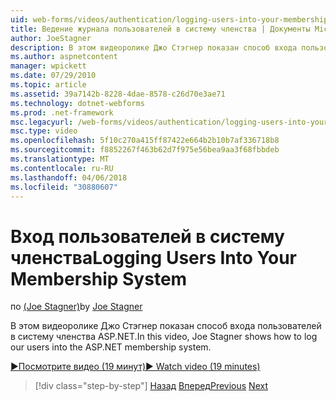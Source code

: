 ```yaml
---
uid: web-forms/videos/authentication/logging-users-into-your-membership-system
title: Ведение журнала пользователей в систему членства | Документы Microsoft
author: JoeStagner
description: В этом видеоролике Джо Стэгнер показан способ входа пользователей в систему членства ASP.NET.
ms.author: aspnetcontent
manager: wpickett
ms.date: 07/29/2010
ms.topic: article
ms.assetid: 39a7142b-8228-4dae-8578-c26d70e3ae71
ms.technology: dotnet-webforms
ms.prod: .net-framework
msc.legacyurl: /web-forms/videos/authentication/logging-users-into-your-membership-system
msc.type: video
ms.openlocfilehash: 5f10c270a415ff87422e664b2b10b7af336718b8
ms.sourcegitcommit: f8852267f463b62d7f975e56bea9aa3f68fbbdeb
ms.translationtype: MT
ms.contentlocale: ru-RU
ms.lasthandoff: 04/06/2018
ms.locfileid: "30880607"
---
```

<a name="logging-users-into-your-membership-system"></a><span data-ttu-id="f3ff6-103">Вход пользователей в систему членства</span><span class="sxs-lookup"><span data-stu-id="f3ff6-103">Logging Users Into Your Membership System</span></span>
====================
<span data-ttu-id="f3ff6-104">по [(Joe Stagner)](https://github.com/JoeStagner)</span><span class="sxs-lookup"><span data-stu-id="f3ff6-104">by [Joe Stagner](https://github.com/JoeStagner)</span></span>

<span data-ttu-id="f3ff6-105">В этом видеоролике Джо Стэгнер показан способ входа пользователей в систему членства ASP.NET.</span><span class="sxs-lookup"><span data-stu-id="f3ff6-105">In this video, Joe Stagner shows how to log our users into the ASP.NET membership system.</span></span>

[<span data-ttu-id="f3ff6-106">&#9654;Посмотрите видео (19 минут)</span><span class="sxs-lookup"><span data-stu-id="f3ff6-106">&#9654; Watch video (19 minutes)</span></span>](https://channel9.msdn.com/Blogs/ASP-NET-Site-Videos/logging-users-into-your-membership-system)

> [!div class="step-by-step"]
> <span data-ttu-id="f3ff6-107">[Назад](adding-users-to-your-membership-system.md)
> [Вперед](implement-the-registration-verification-pattern.md)</span><span class="sxs-lookup"><span data-stu-id="f3ff6-107">[Previous](adding-users-to-your-membership-system.md)
[Next](implement-the-registration-verification-pattern.md)</span></span>

